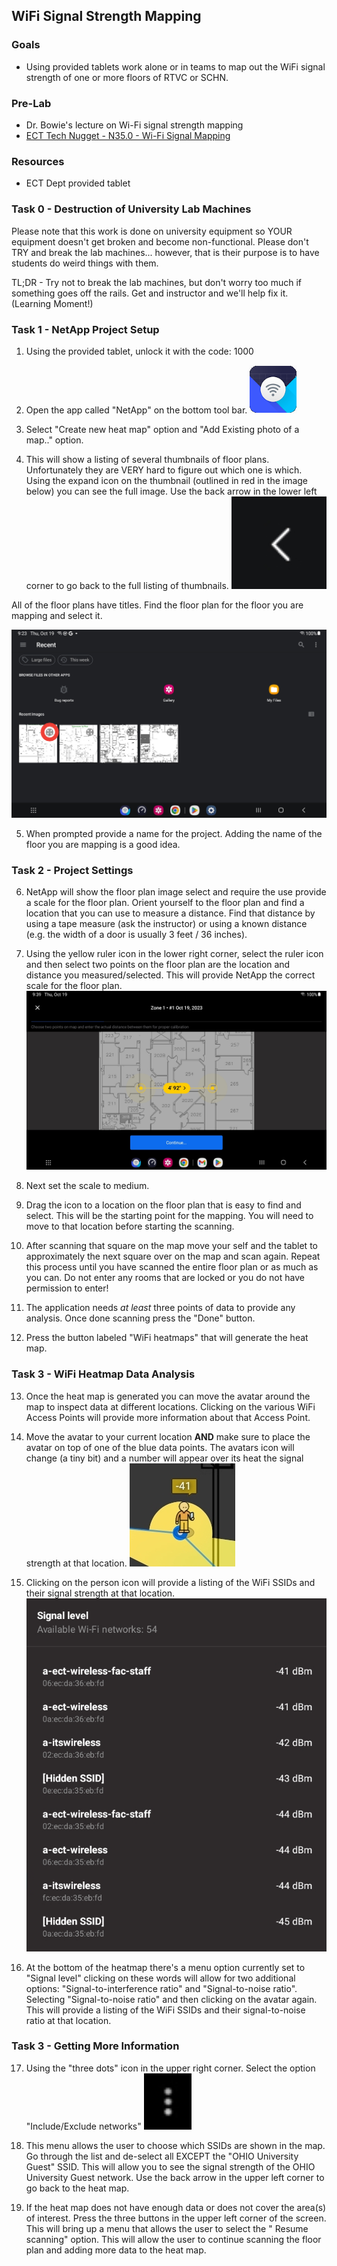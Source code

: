 ## WiFi Signal Strength Mapping

### Goals 
- Using provided tablets work alone or in teams to map out the WiFi signal strength of one or more floors of RTVC or SCHN.

### Pre-Lab
-   Dr. Bowie's lecture on Wi-Fi signal strength mapping
-  [ECT Tech Nugget - N35.0 - Wi-Fi Signal Mapping](https://youtu.be/Z-_h9zJS2BA?si=SeS8q0nzJ9zkNWcV) 

### Resources
-   ECT Dept provided tablet

### Task 0 - Destruction of University Lab Machines
Please note that this work is done on university equipment so YOUR equipment doesn't get broken and become non-functional. Please don't TRY and break the lab machines... however, that is their purpose is to have students do weird things with them. 

TL;DR - Try not to break the lab machines, but don't worry too much if something goes off the rails. Get and instructor and we'll help fix it. (Learning Moment!)

### Task 1 - NetApp Project Setup

1. Using the provided tablet, unlock it with the code: 1000

2. Open the app called "NetApp" on the bottom tool bar.
![](./images/netapp-1-icon.png)

3. Select "Create new heat map" option and "Add Existing photo of a map.." option.

4. This will show a listing of several thumbnails of floor plans. Unfortunately they are VERY hard to figure out which one is which. Using the expand icon on the thumbnail (outlined in red in the image below) you can see the full image. Use the back arrow  in the lower left corner to go back to the full listing of thumbnails. ![](./images/netapp-3-icon.png)

All of the floor plans have titles. Find the floor plan for the floor you are mapping and select it.

![](./images/netapp-2-thumbnail-mh.png)

5. When prompted provide a name for the project. Adding the name of the floor you are mapping is a good idea.

### Task 2 - Project Settings

6. NetApp will show the floor plan image select and require the use provide a scale for the floor plan. Orient yourself to the floor plan and find a location that you can use to measure a distance. Find that distance by using a tape measure (ask the instructor) or using a known distance (e.g. the width of a door is usually 3 feet / 36 inches).

7. Using the yellow ruler icon in the lower right corner, select the ruler icon and then select two points on the floor plan are the location and distance you measured/selected. This will provide NetApp the correct scale for the floor plan.
![](./images/netapp-4-scale.jpg)

8. Next set the scale to medium.

9. Drag the icon to a location on the floor plan that is easy to find and select. This will be the starting point for the mapping. You will need to move to that location before starting the scanning.

10. After scanning that square on the map move your self and the tablet to approximately the next square over on the map and scan again. Repeat this process until you have scanned the entire floor plan or as much as you can. Do not enter any rooms that are locked or you do not have permission to enter!

11. The application needs *at least* three points of data to provide any analysis. Once done scanning press the "Done" button.

12. Press the button labeled "WiFi heatmaps" that will generate the heat map.

### Task 3 - WiFi Heatmap Data Analysis

13. Once the heat map is generated you can move the avatar around the map to inspect data at different locations. Clicking on the various WiFi Access Points will provide more information about that Access Point.

14. Move the avatar to your current location **AND** make sure to place the avatar on top of one of the blue data points. The avatars icon will change (a tiny bit) and a number will appear over its heat the signal strength at that location.
![](./images/netapp-6-icon.jpg)

15. Clicking on the person icon will provide a listing of the WiFi SSIDs and their signal strength at that location. 
![](./images/netapp-7-icon.png)

16. At the bottom of the heatmap there's a menu option currently set to "Signal level" clicking on these words will allow for two additional options: "Signal-to-interference ratio" and "Signal-to-noise ratio". Selecting "Signal-to-noise ratio" and then clicking on the avatar again. This will provide a listing of the WiFi SSIDs and their signal-to-noise ratio at that location.

### Task 3 - Getting More Information

17. Using the "three dots" icon in the upper right corner. Select the option "Include/Exclude networks"
![](./images/netapp-8-icon.png)

18. This menu allows the user to choose which SSIDs are shown in the map. Go through the list and de-select all EXCEPT the "OHIO University Guest" SSID. This will allow you to see the signal strength of the OHIO University Guest network. Use the back arrow in the upper left corner to go back to the heat map.

19. If the heat map does not have enough data or does not cover the area(s) of interest. Press the three buttons in the upper left corner of the screen. This will bring up a menu that allows the user to select the " Resume scanning" option. This will allow the user to continue scanning the floor plan and adding more data to the heat map.